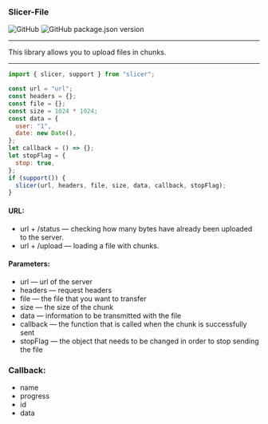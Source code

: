### Slicer-File

![GitHub](https://img.shields.io/github/license/UrijHoruzij/slicer-file) ![GitHub package.json version](https://img.shields.io/github/package-json/v/UrijHoruzij/slicer-file)

---

This library allows you to upload files in chunks.

---

```js
import { slicer, support } from "slicer";

const url = "url";
const headers = {};
const file = {};
const size = 1024 * 1024;
const data = {
  user: "1",
  date: new Date(),
};
let callback = () => {};
let stopFlag = {
  stop: true,
};
if (support()) {
  slicer(url, headers, file, size, data, callback, stopFlag);
}
```

#### URL:

- url + /status — checking how many bytes have already been uploaded to the server.
- url + /upload — loading a file with chunks.

#### Parameters:

- url — url of the server
- headers — request headers
- file — the file that you want to transfer
- size — the size of the chunk
- data — information to be transmitted with the file
- callback — the function that is called when the chunk is successfully sent
- stopFlag — the object that needs to be changed in order to stop sending the file

### Callback:

- name
- progress
- id
- data
